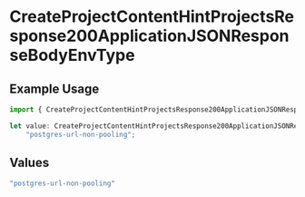 # CreateProjectContentHintProjectsResponse200ApplicationJSONResponseBodyEnvType

## Example Usage

```typescript
import { CreateProjectContentHintProjectsResponse200ApplicationJSONResponseBodyEnvType } from "@vercel/sdk/models/operations";

let value: CreateProjectContentHintProjectsResponse200ApplicationJSONResponseBodyEnvType =
    "postgres-url-non-pooling";
```

## Values

```typescript
"postgres-url-non-pooling"
```